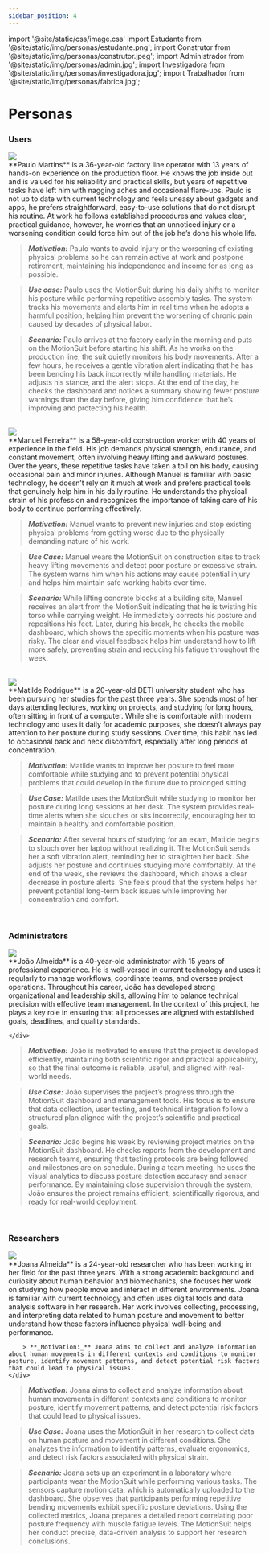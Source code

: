 ```yaml
---
sidebar_position: 4
---
```


import '@site/static/css/image.css'
import Estudante from '@site/static/img/personas/estudante.png';
import Construtor from '@site/static/img/personas/construtor.jpeg';
import Administrador from '@site/static/img/personas/admin.jpg';
import Investigadora from '@site/static/img/personas/investigadora.jpg';
import Trabalhador from '@site/static/img/personas/fabrica.jpg';


# Personas

### Users
    
<!-- <div  style={{ textAlign: 'justify' }} > -->

<div class="persona">
    <img src={Trabalhador} class="persona_img" />
    <div class="persona_info"> 
        **Paulo Martins** is a 36-year-old factory line operator with 13 years of hands-on experience on the production floor. He knows the job inside out and is valued for his reliability and practical skills, but years of repetitive tasks have left him with nagging aches and occasional flare-ups. Paulo is not up to date with current technology and feels uneasy about gadgets and apps, he prefers straightforward, easy-to-use solutions that do not disrupt his routine. At work he follows established procedures and values clear, practical guidance, however, he worries that an unnoticed injury or a worsening condition could force him out of the job he’s done his whole life.
    </div>
</div>

> **_Motivation:_** Paulo wants to avoid injury or the worsening of existing physical problems so he can remain active at work and postpone retirement, maintaining his independence and income for as long as possible.

> **_Use case:_** Paulo uses the MotionSuit during his daily shifts to monitor his posture while performing repetitive assembly tasks. The system tracks his movements and alerts him in real time when he adopts a harmful position, helping him prevent the worsening of chronic pain caused by decades of physical labor.

> **_Scenario:_** Paulo arrives at the factory early in the morning and puts on the MotionSuit before starting his shift. As he works on the production line, the suit quietly monitors his body movements. After a few hours, he receives a gentle vibration alert indicating that he has been bending his back incorrectly while handling materials. He adjusts his stance, and the alert stops. At the end of the day, he checks the dashboard and notices a summary showing fewer posture warnings than the day before, giving him confidence that he’s improving and protecting his health.



<br />



<div class="persona">
    <img src={Construtor} class="persona_img" />
    <div class="persona_info">
        **Manuel Ferreira** is a 58-year-old construction worker with 40 years of experience in the field. His job demands physical strength, endurance, and constant movement, often involving heavy lifting and awkward postures. Over the years, these repetitive tasks have taken a toll on his body, causing occasional pain and minor injuries. Although Manuel is familiar with basic technology, he doesn’t rely on it much at work and prefers practical tools that genuinely help him in his daily routine. He understands the physical strain of his profession and recognizes the importance of taking care of his body to continue performing effectively.
    </div>
</div>

> **_Motivation:_** Manuel wants to prevent new injuries and stop existing physical problems from getting worse due to the physically demanding nature of his work.

> **_Use Case:_** Manuel wears the MotionSuit on construction sites to track heavy lifting movements and detect poor posture or excessive strain. The system warns him when his actions may cause potential injury and helps him maintain safe working habits over time.

> **_Scenario:_** While lifting concrete blocks at a building site, Manuel receives an alert from the MotionSuit indicating that he is twisting his torso while carrying weight. He immediately corrects his posture and repositions his feet. Later, during his break, he checks the mobile dashboard, which shows the specific moments when his posture was risky. The clear and visual feedback helps him understand how to lift more safely, preventing strain and reducing his fatigue throughout the week.


<br />



<div class="persona">
    <img src={Estudante} class="persona_img" />
    <div class="persona_info">
        **Matilde Rodrigue** is a 20-year-old DETI university student who has been pursuing her studies for the past three years. She spends most of her days attending lectures, working on projects, and studying for long hours, often sitting in front of a computer. While she is comfortable with modern technology and uses it daily for academic purposes, she doesn’t always pay attention to her posture during study sessions. Over time, this habit has led to occasional back and neck discomfort, especially after long periods of concentration.
    </div>
</div>

> **_Motivation:_** Matilde wants to improve her posture to feel more comfortable while studying and to prevent potential physical problems that could develop in the future due to prolonged sitting.

> **_Use Case:_** Matilde uses the MotionSuit while studying to monitor her posture during long sessions at her desk. The system provides real-time alerts when she slouches or sits incorrectly, encouraging her to maintain a healthy and comfortable position.

> **_Scenario:_** After several hours of studying for an exam, Matilde begins to slouch over her laptop without realizing it. The MotionSuit sends her a soft vibration alert, reminding her to straighten her back. She adjusts her posture and continues studying more comfortably. At the end of the week, she reviews the dashboard, which shows a clear decrease in posture alerts. She feels proud that the system helps her prevent potential long-term back issues while improving her concentration and comfort.

<br />

### Administrators

<div class="persona">
    <img src={Administrador} class="persona_img" />
    <div class="persona_info">
        **João Almeida** is a 40-year-old administrator with 15 years of professional experience. He is well-versed in current technology and uses it regularly to manage workflows, coordinate teams, and oversee project operations. Throughout his career, João has developed strong organizational and leadership skills, allowing him to balance technical precision with effective team management. In the context of this project, he plays a key role in ensuring that all processes are aligned with established goals, deadlines, and quality standards.
        
    </div>
</div>

> **_Motivation:_** João is motivated to ensure that the project is developed efficiently, maintaining both scientific rigor and practical applicability, so that the final outcome is reliable, useful, and aligned with real-world needs.

> **_Use Case:_** João supervises the project’s progress through the MotionSuit dashboard and management tools. His focus is to ensure that data collection, user testing, and technical integration follow a structured plan aligned with the project’s scientific and practical goals.

> **_Scenario:_** João begins his week by reviewing project metrics on the MotionSuit dashboard. He checks reports from the development and research teams, ensuring that testing protocols are being followed and milestones are on schedule. During a team meeting, he uses the visual analytics to discuss posture detection accuracy and sensor performance. By maintaining close supervision through the system, João ensures the project remains efficient, scientifically rigorous, and ready for real-world deployment.

<br />

### Researchers

<div class="persona">
    <img src={Investigadora} class="persona_img" />
    <div class="persona_info">
        **Joana Almeida** is a 24-year-old researcher who has been working in her field for the past three years. With a strong academic background and curiosity about human behavior and biomechanics, she focuses her work on studying how people move and interact in different environments. Joana is familiar with current technology and often uses digital tools and data analysis software in her research. Her work involves collecting, processing, and interpreting data related to human posture and movement to better understand how these factors influence physical well-being and performance.

        > **_Motivation:_** Joana aims to collect and analyze information about human movements in different contexts and conditions to monitor posture, identify movement patterns, and detect potential risk factors that could lead to physical issues.
    </div>
</div>

> **_Motivation:_** Joana aims to collect and analyze information about human movements in different contexts and conditions to monitor posture, identify movement patterns, and detect potential risk factors that could lead to physical issues.

> **_Use Case:_** Joana uses the MotionSuit in her research to collect data on human posture and movement in different conditions. She analyzes the information to identify patterns, evaluate ergonomics, and detect risk factors associated with physical strain.

> **_Scenario:_** Joana sets up an experiment in a laboratory where participants wear the MotionSuit while performing various tasks. The sensors capture motion data, which is automatically uploaded to the dashboard. She observes that participants performing repetitive bending movements exhibit specific posture deviations. Using the collected metrics, Joana prepares a detailed report correlating poor posture frequency with muscle fatigue levels. The MotionSuit helps her conduct precise, data-driven analysis to support her research conclusions.
